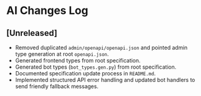 # AI Changes Log

## [Unreleased]
- Removed duplicated `admin/openapi/openapi.json` and pointed admin type generation at root `openapi.json`.
- Generated frontend types from root specification.
- Generated bot types (`bot_types.gen.py`) from root specification.
- Documented specification update process in `README.md`.
- Implemented structured API error handling and updated bot handlers to send friendly fallback messages.
